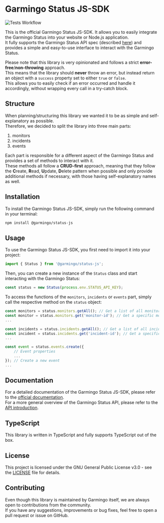 # Garmingo Status JS-SDK

![Tests Workflow](https://github.com/Garmingo/status-js/actions/workflows/node.js.yml/badge.svg)

This is the official Garmingo Status JS-SDK. It allows you to easily integrate the Garmingo Status into your website or Node.js application.<br />
It fully supports the Garmingo Status API spec (described [here](https://docs.garmingo.com/status/api-introduction)) and provides a simple and easy-to-use interface to interact with the Garmingo Status.

Please note that this library is very opinionated and follows a strict **error-free**/**non-throwing** approach.<br />
This means that the library should **never** throw an error, but instead return an object with a `success` property set to either `true` or `false`.<br />
This allows you to easily check if an error occurred and handle it accordingly, without wrapping every call in a try-catch block.

## Structure

When planning/structuring this library we wanted it to be as simple and self-explanatory as possible.<br />
Therefore, we decided to split the library into three main parts:
1. monitors
2. incidents
3. events

Each part is responsible for a different aspect of the Garmingo Status and provides a set of methods to interact with it.<br />
These methods all follow a **CRUD-first** approach, meaning that they follow the **C**reate, **R**ead, **U**pdate, **D**elete pattern when possible and only provide additional methods if necessary, with those having self-explanatory names as well.

## Installation

To install the Garmingo Status JS-SDK, simply run the following command in your terminal:

```bash
npm install @garmingo/status-js
```

## Usage

To use the Garmingo Status JS-SDK, you first need to import it into your project:

```javascript
import { Status } from '@garmingo/status-js';
```

Then, you can create a new instance of the `Status` class and start interacting with the Garmingo Status:

```javascript
const status = new Status(process.env.STATUS_API_KEY);
```

To access the functions of the `monitors`, `incidents` or `events` part, simply call the respective method on the `status` object:

```javascript
const monitors = status.monitors.getAll(); // Get a list of all monitors
const monitor = status.monitors.get('monitor-id'); // Get a specific monitor
...

const incidents = status.incidents.getAll(); // Get a list of all incidents
const incident = status.incidents.get('incident-id'); // Get a specific incident
...

const event = status.events.create({
    // Event properties
    ...
}); // Create a new event
...
```

## Documentation

For a detailed documentation of the Garmingo Status JS-SDK, please refer to the [official documentation](https://docs.garmingo.com/status/api-sdks/js).<br />
For a more general overview of the Garmingo Status API, please refer to the [API introduction](https://docs.garmingo.com/status/api-introduction).

## TypeScript

This library is written in TypeScript and fully supports TypeScript out of the box.<br />

## License

This project is licensed under the GNU General Public License v3.0 - see the [LICENSE](LICENSE) file for details.

## Contributing

Even though this library is maintained by Garmingo itself, we are always open to contributions from the community.<br />
If you have any suggestions, improvements or bug fixes, feel free to open a pull request or issue on GitHub.
